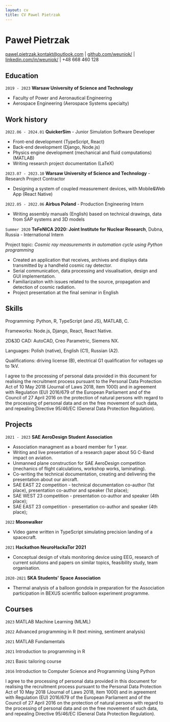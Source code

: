 ```yaml
---
layout: cv
title: CV Pawel Pietrzak
---
```


# Paweł Pietrzak

<div id="webaddress">
<a href="mailto:pawel.pietrzak.kontakt@outlook.com">pawel.pietrzak.kontakt@outlook.com</a>
| <a href="https://github.com/weuniok/">github.com/weuniok/</a>
| <a href="https://www.linkedin.com/in/pawe%C5%82-pietrzak-a86a87216">linkedin.com/in/weuniok/</a>
| +48 668 460 128
</div>

## Education

`2019 - 2023`
**Warsaw University of Science and Technology**

- Faculty of Power and Aeronautical Engineering
- Aerospace Engineering (Aerospace Systems specialty) 

## Work history

`2022.06 - 2024.01`
**QuickerSim** - Junior Simulation Software Developer
- Front-end development (TypeScript, React)
- Back-end development (Django, Node.js)
- Physics engine development (mechanical and fluid computations) (MATLAB)
- Writing research project documentation (LaTeX)

`2023.07 - 2023.10`
**Warsaw University of Science and Technology** - Research Project Contractor
- Designing a system of coupled measurement devices, with Mobile&Web App (React Native)

`2022.05 - 2022.06`
**Airbus Poland** - Production Engineering Intern

- Writing assembly manuals (English) based on technical drawings, data from SAP systems and 3D models

`Summer 2020`
**TeFeNICA 2020: Joint Institute for Nuclear Research**, Dubna, Russia - International Intern

Project topic: _Cosmic ray measurements in automation cycle using Python programming_
- Created an application that receives, archives and displays data transmitted by a handheld cosmic ray detector.
- Serial communication, data processing and visualisation, design and GUI implementation.
- Familiarizaiton with issues related to the source, propagation and detection of cosmic radiation.
- Project presentation at the final seminar in English

## Skills

Programming: Python, R, TypeScript (and JS), MATLAB, C. 

Frameworks: Node.js, Django, React, React Native. 

2D&3D CAD: AutoCAD, Creo Parametric, Siemens NX. 

Languages: Polish (native), English (C1), Russian (A2). 

Qualifications: driving license (B), electrical G1 qualification for voltages up to 1kV. 

<div id="rodo">
I agree to the processing of personal data provided in this document for realising the recruitment process pursuant to the Personal Data Protection Act of 10 May 2018 (Journal of Laws 2018, item 1000) and in agreement with Regulation (EU) 2016/679 of the European Parliament and of the Council of 27 April 2016 on the protection of natural persons with regard to the processing of personal data and on the free movement of such data, and repealing Directive 95/46/EC (General Data Protection Regulation).
</div>
<div style="page-break-after: always;"></div>

## Projects

`2021 - 2023`
**SAE AeroDesign Student Association**

- Association managment as a board member for 1 year.
- Writing and live presentation of a research paper about 5G C-Band impact on aviation.
- Unmanned plane construction for SAE AeroDesign competition (mechanics of flight calculations, workshop works, laminating).
- Co-writing the technical documentation, creating and delivering the presentation about our aircraft.
- SAE EAST 22 competition - technical documentation co-author (1st place),
 presentation co-author and speaker (1st place);
- SAE WEST 23 competition - presentation co-author and speaker (4th place);
- SAE EAST 23 competition - presentation co-author and speaker (4th place);


`2022`
**Moonwalker**

- Video game written in TypeScript simulating precision landing of a spacecraft.

`2021`
**Hackathon NeuroHackaTor 2021**

- Conceptual design of vitals monitoring device using EEG, research of current solutions and papers on similar topics,
  feasibility study, team organisation.

`2020-2021`
**SKA Students' Space Association**

- Thermal analysis of a balloon gondola in preparation for the Association participation in BEXUS scientific balloon experiment programme.

## Courses
`2023` 
MATLAB Machine Learning (MLML)

`2022`
Advanced programming in R (text mining, sentiment analysis)

`2021`
MATLAB Fundamentals

`2021`
Introduction to programming in R

`2021`
Basic tailoring course

`2016`
Introduction to Computer Science and Programming Using Python

<div id="rodo">
I agree to the processing of personal data provided in this document for realising the recruitment process pursuant to the Personal Data Protection Act of 10 May 2018 (Journal of Laws 2018, item 1000) and in agreement with Regulation (EU) 2016/679 of the European Parliament and of the Council of 27 April 2016 on the protection of natural persons with regard to the processing of personal data and on the free movement of such data, and repealing Directive 95/46/EC (General Data Protection Regulation).
</div>